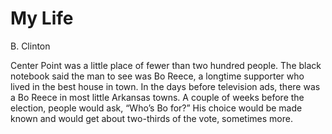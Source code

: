 # My Life

B. Clinton

Center Point was a little place of fewer than two hundred people. The
black notebook said the man to see was Bo Reece, a longtime supporter
who lived in the best house in town. In the days before television
ads, there was a Bo Reece in most little Arkansas towns. A couple of
weeks before the election, people would ask, “Who’s Bo for?” His
choice would be made known and would get about two-thirds of the vote,
sometimes more.

